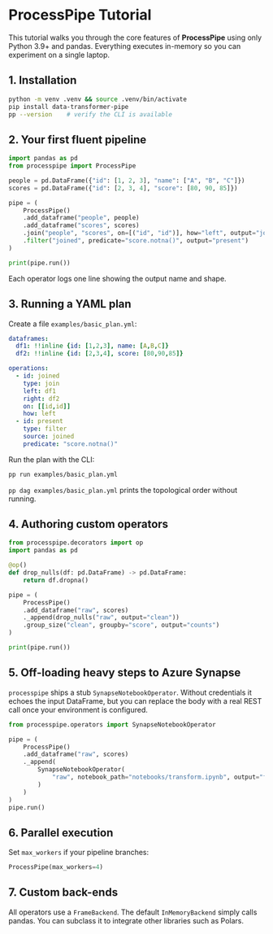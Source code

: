 # ProcessPipe Tutorial

This tutorial walks you through the core features of **ProcessPipe** using only
Python 3.9+ and pandas. Everything executes in-memory so you can experiment on a
single laptop.

## 1. Installation

```bash
python -m venv .venv && source .venv/bin/activate
pip install data-transformer-pipe
pp --version    # verify the CLI is available
```

## 2. Your first fluent pipeline

```python
import pandas as pd
from processpipe import ProcessPipe

people = pd.DataFrame({"id": [1, 2, 3], "name": ["A", "B", "C"]})
scores = pd.DataFrame({"id": [2, 3, 4], "score": [80, 90, 85]})

pipe = (
    ProcessPipe()
    .add_dataframe("people", people)
    .add_dataframe("scores", scores)
    .join("people", "scores", on=[("id", "id")], how="left", output="joined")
    .filter("joined", predicate="score.notna()", output="present")
)

print(pipe.run())
```

Each operator logs one line showing the output name and shape.

## 3. Running a YAML plan

Create a file `examples/basic_plan.yml`:

```yaml
dataframes:
  df1: !!inline {id: [1,2,3], name: [A,B,C]}
  df2: !!inline {id: [2,3,4], score: [80,90,85]}

operations:
  - id: joined
    type: join
    left: df1
    right: df2
    on: [[id,id]]
    how: left
  - id: present
    type: filter
    source: joined
    predicate: "score.notna()"
```

Run the plan with the CLI:

```bash
pp run examples/basic_plan.yml
```

`pp dag examples/basic_plan.yml` prints the topological order without running.

## 4. Authoring custom operators

```python
from processpipe.decorators import op
import pandas as pd

@op()
def drop_nulls(df: pd.DataFrame) -> pd.DataFrame:
    return df.dropna()

pipe = (
    ProcessPipe()
    .add_dataframe("raw", scores)
    ._append(drop_nulls("raw", output="clean"))
    .group_size("clean", groupby="score", output="counts")
)

print(pipe.run())
```

## 5. Off-loading heavy steps to Azure Synapse

`processpipe` ships a stub `SynapseNotebookOperator`. Without credentials it
echoes the input DataFrame, but you can replace the body with a real REST call
once your environment is configured.

```python
from processpipe.operators import SynapseNotebookOperator

pipe = (
    ProcessPipe()
    .add_dataframe("raw", scores)
    ._append(
        SynapseNotebookOperator(
            "raw", notebook_path="notebooks/transform.ipynb", output="from_synapse"
        )
    )
)
pipe.run()
```

## 6. Parallel execution

Set `max_workers` if your pipeline branches:

```python
ProcessPipe(max_workers=4)
```

## 7. Custom back-ends

All operators use a `FrameBackend`. The default `InMemoryBackend` simply calls
pandas. You can subclass it to integrate other libraries such as Polars.

